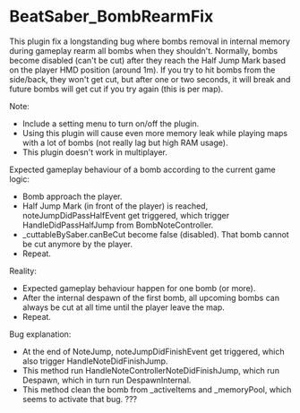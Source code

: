 # BeatSaber_BombRearmFix

This plugin fix a longstanding bug where bombs removal in internal memory during gameplay rearm all bombs when they shouldn't.
Normally, bombs become disabled (can't be cut) after they reach the Half Jump Mark based on the player HMD position (around 1m).
If you try to hit bombs from the side/back, they won't get cut, but after one or two seconds, it will break and future bombs will get cut if you try again (this is per map).  

Note:
- Include a setting menu to turn on/off the plugin.
- Using this plugin will cause even more memory leak while playing maps with a lot of bombs (not really lag but high RAM usage).
- This plugin doesn't work in multiplayer.

Expected gameplay behaviour of a bomb according to the current game logic:
- Bomb approach the player.
- Half Jump Mark (in front of the player) is reached, noteJumpDidPassHalfEvent get triggered, which trigger HandleDidPassHalfJump from BombNoteController.
- _cuttableBySaber.canBeCut become false (disabled). That bomb cannot be cut anymore by the player.
- Repeat.
  
Reality:
- Expected gameplay behaviour happen for one bomb (or more).
- After the internal despawn of the first bomb, all upcoming bombs can always be cut at all time until the player leave the map.
- Repeat.

Bug explanation:
- At the end of NoteJump, noteJumpDidFinishEvent get triggered, which also trigger HandleNoteDidFinishJump.
- This method run HandleNoteControllerNoteDidFinishJump, which run Despawn, which in turn run DespawnInternal.
- This method clean the bomb from _activeItems and _memoryPool, which seems to activate that bug. ???
